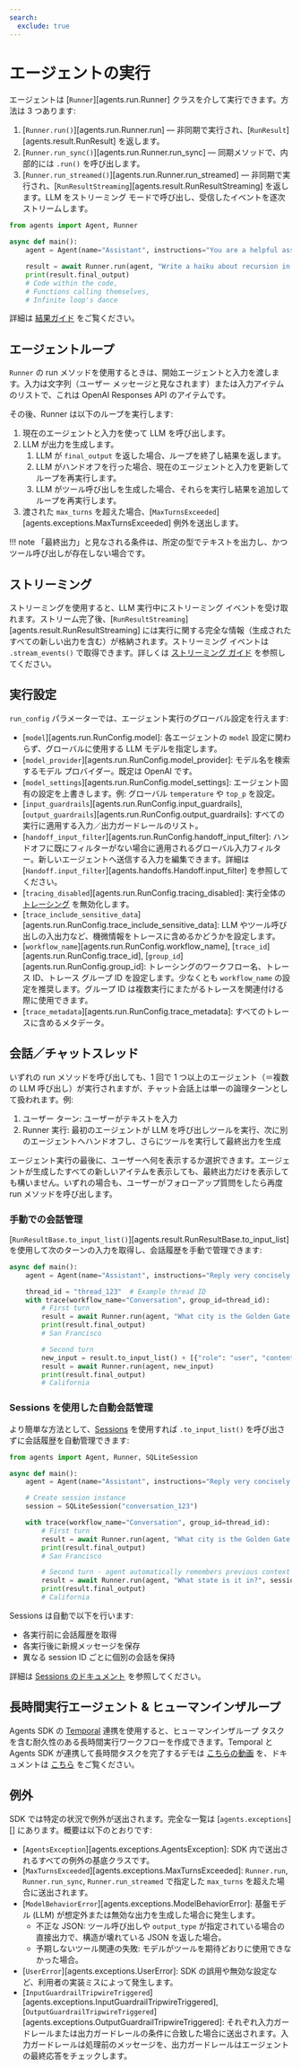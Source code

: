```yaml
---
search:
  exclude: true
---
```

# エージェントの実行

エージェントは [`Runner`][agents.run.Runner] クラスを介して実行できます。方法は 3 つあります:

1. [`Runner.run()`][agents.run.Runner.run] — 非同期で実行され、[`RunResult`][agents.result.RunResult] を返します。  
2. [`Runner.run_sync()`][agents.run.Runner.run_sync] — 同期メソッドで、内部的には `.run()` を呼び出します。  
3. [`Runner.run_streamed()`][agents.run.Runner.run_streamed] — 非同期で実行され、[`RunResultStreaming`][agents.result.RunResultStreaming] を返します。LLM をストリーミング モードで呼び出し、受信したイベントを逐次ストリームします。

```python
from agents import Agent, Runner

async def main():
    agent = Agent(name="Assistant", instructions="You are a helpful assistant")

    result = await Runner.run(agent, "Write a haiku about recursion in programming.")
    print(result.final_output)
    # Code within the code,
    # Functions calling themselves,
    # Infinite loop's dance
```

詳細は [結果ガイド](results.md) をご覧ください。

## エージェントループ

`Runner` の run メソッドを使用するときは、開始エージェントと入力を渡します。入力は文字列（ユーザー メッセージと見なされます）または入力アイテムのリストで、これは OpenAI Responses API のアイテムです。

その後、Runner は以下のループを実行します:

1. 現在のエージェントと入力を使って LLM を呼び出します。  
2. LLM が出力を生成します。  
    1. LLM が `final_output` を返した場合、ループを終了し結果を返します。  
    2. LLM がハンドオフを行った場合、現在のエージェントと入力を更新してループを再実行します。  
    3. LLM がツール呼び出しを生成した場合、それらを実行し結果を追加してループを再実行します。  
3. 渡された `max_turns` を超えた場合、[`MaxTurnsExceeded`][agents.exceptions.MaxTurnsExceeded] 例外を送出します。

!!! note
    「最終出力」と見なされる条件は、所定の型でテキストを出力し、かつツール呼び出しが存在しない場合です。

## ストリーミング

ストリーミングを使用すると、LLM 実行中にストリーミング イベントを受け取れます。ストリーム完了後、[`RunResultStreaming`][agents.result.RunResultStreaming] には実行に関する完全な情報（生成されたすべての新しい出力を含む）が格納されます。ストリーミング イベントは `.stream_events()` で取得できます。詳しくは [ストリーミング ガイド](streaming.md) を参照してください。

## 実行設定

`run_config` パラメーターでは、エージェント実行のグローバル設定を行えます:

- [`model`][agents.run.RunConfig.model]: 各エージェントの `model` 設定に関わらず、グローバルに使用する LLM モデルを指定します。  
- [`model_provider`][agents.run.RunConfig.model_provider]: モデル名を検索するモデル プロバイダー。既定は OpenAI です。  
- [`model_settings`][agents.run.RunConfig.model_settings]: エージェント固有の設定を上書きします。例: グローバル `temperature` や `top_p` を設定。  
- [`input_guardrails`][agents.run.RunConfig.input_guardrails], [`output_guardrails`][agents.run.RunConfig.output_guardrails]: すべての実行に適用する入力／出力ガードレールのリスト。  
- [`handoff_input_filter`][agents.run.RunConfig.handoff_input_filter]: ハンドオフに既にフィルターがない場合に適用されるグローバル入力フィルター。新しいエージェントへ送信する入力を編集できます。詳細は [`Handoff.input_filter`][agents.handoffs.Handoff.input_filter] を参照してください。  
- [`tracing_disabled`][agents.run.RunConfig.tracing_disabled]: 実行全体の [トレーシング](tracing.md) を無効化します。  
- [`trace_include_sensitive_data`][agents.run.RunConfig.trace_include_sensitive_data]: LLM やツール呼び出しの入出力など、機微情報をトレースに含めるかどうかを設定します。  
- [`workflow_name`][agents.run.RunConfig.workflow_name], [`trace_id`][agents.run.RunConfig.trace_id], [`group_id`][agents.run.RunConfig.group_id]: トレーシングのワークフロー名、トレース ID、トレース グループ ID を設定します。少なくとも `workflow_name` の設定を推奨します。グループ ID は複数実行にまたがるトレースを関連付ける際に使用できます。  
- [`trace_metadata`][agents.run.RunConfig.trace_metadata]: すべてのトレースに含めるメタデータ。  

## 会話／チャットスレッド

いずれの run メソッドを呼び出しても、1 回で 1 つ以上のエージェント（＝複数の LLM 呼び出し）が実行されますが、チャット会話上は単一の論理ターンとして扱われます。例:

1. ユーザー ターン: ユーザーがテキストを入力  
2. Runner 実行: 最初のエージェントが LLM を呼び出しツールを実行、次に別のエージェントへハンドオフし、さらにツールを実行して最終出力を生成  

エージェント実行の最後に、ユーザーへ何を表示するか選択できます。エージェントが生成したすべての新しいアイテムを表示しても、最終出力だけを表示しても構いません。いずれの場合も、ユーザーがフォローアップ質問をしたら再度 run メソッドを呼び出します。

### 手動での会話管理

[`RunResultBase.to_input_list()`][agents.result.RunResultBase.to_input_list] を使用して次のターンの入力を取得し、会話履歴を手動で管理できます:

```python
async def main():
    agent = Agent(name="Assistant", instructions="Reply very concisely.")

    thread_id = "thread_123"  # Example thread ID
    with trace(workflow_name="Conversation", group_id=thread_id):
        # First turn
        result = await Runner.run(agent, "What city is the Golden Gate Bridge in?")
        print(result.final_output)
        # San Francisco

        # Second turn
        new_input = result.to_input_list() + [{"role": "user", "content": "What state is it in?"}]
        result = await Runner.run(agent, new_input)
        print(result.final_output)
        # California
```

### Sessions を使用した自動会話管理

より簡単な方法として、[Sessions](sessions.md) を使用すれば `.to_input_list()` を呼び出さずに会話履歴を自動管理できます:

```python
from agents import Agent, Runner, SQLiteSession

async def main():
    agent = Agent(name="Assistant", instructions="Reply very concisely.")

    # Create session instance
    session = SQLiteSession("conversation_123")

    with trace(workflow_name="Conversation", group_id=thread_id):
        # First turn
        result = await Runner.run(agent, "What city is the Golden Gate Bridge in?", session=session)
        print(result.final_output)
        # San Francisco

        # Second turn - agent automatically remembers previous context
        result = await Runner.run(agent, "What state is it in?", session=session)
        print(result.final_output)
        # California
```

Sessions は自動で以下を行います:

- 各実行前に会話履歴を取得  
- 各実行後に新規メッセージを保存  
- 異なる session ID ごとに個別の会話を保持  

詳細は [Sessions のドキュメント](sessions.md) を参照してください。

## 長時間実行エージェント & ヒューマンインザループ

Agents SDK の [Temporal](https://temporal.io/) 連携を使用すると、ヒューマンインザループ タスクを含む耐久性のある長時間実行ワークフローを作成できます。Temporal と Agents SDK が連携して長時間タスクを完了するデモは [こちらの動画](https://www.youtube.com/watch?v=fFBZqzT4DD8) を、ドキュメントは [こちら](https://github.com/temporalio/sdk-python/tree/main/temporalio/contrib/openai_agents) をご覧ください。

## 例外

SDK では特定の状況で例外が送出されます。完全な一覧は [`agents.exceptions`][] にあります。概要は以下のとおりです:

- [`AgentsException`][agents.exceptions.AgentsException]: SDK 内で送出されるすべての例外の基底クラスです。  
- [`MaxTurnsExceeded`][agents.exceptions.MaxTurnsExceeded]: `Runner.run`, `Runner.run_sync`, `Runner.run_streamed` で指定した `max_turns` を超えた場合に送出されます。  
- [`ModelBehaviorError`][agents.exceptions.ModelBehaviorError]: 基盤モデル (LLM) が想定外または無効な出力を生成した場合に発生します。  
    - 不正な JSON: ツール呼び出しや `output_type` が指定されている場合の直接出力で、構造が壊れている JSON を返した場合。  
    - 予期しないツール関連の失敗: モデルがツールを期待どおりに使用できなかった場合。  
- [`UserError`][agents.exceptions.UserError]: SDK の誤用や無効な設定など、利用者の実装ミスによって発生します。  
- [`InputGuardrailTripwireTriggered`][agents.exceptions.InputGuardrailTripwireTriggered], [`OutputGuardrailTripwireTriggered`][agents.exceptions.OutputGuardrailTripwireTriggered]: それぞれ入力ガードレールまたは出力ガードレールの条件に合致した場合に送出されます。入力ガードレールは処理前のメッセージを、出力ガードレールはエージェントの最終応答をチェックします。
